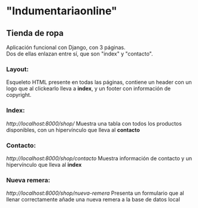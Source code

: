 # "Indumentariaonline"
## Tienda de ropa

Aplicación funcional con Django, con 3 páginas.<br>
Dos de ellas enlazan entre sí, que son "index" y "contacto".

### Layout:
Esqueleto HTML presente en todas las páginas, contiene un header con un logo que al clickearlo lleva a **index**, y un footer con información de copyright.

### Index:
*http://localhost:8000/shop/*
Muestra una tabla con todos los productos disponibles, con un hipervínculo que lleva al **contacto**

### Contacto:
*http://localhost:8000/shop/contacto*
Muestra información de contacto y un hipervínculo que lleva al **index**

### Nueva remera:
*http://localhost:8000/shop/nueva-remera*
Presenta un formulario que al llenar correctamente añade una nueva remera a la base de datos local
